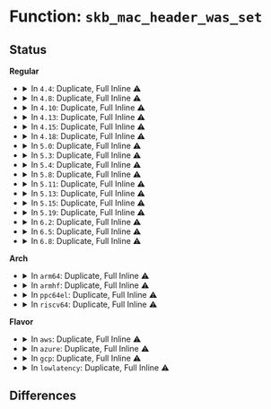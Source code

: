 # Function: <code>skb_mac_header_was_set</code>

## Status
<b>Regular</b>
<ul>
<li>
<details>
<summary>In <code>4.4</code>: Duplicate, Full Inline ⚠️</summary>

**Collision:** Static Duplication

**Inline:** Full

**Transformation:** False

**Instances:**

```
In net/core/skbuff.c (0)
Location: include/linux/skbuff.h:2034
Inline: True
```
```
In net/core/net-traces.c (0)
Location: include/linux/skbuff.h:2034
Inline: True
```
```
In net/ipv4/route.c (0)
Location: include/linux/skbuff.h:2034
Inline: True
```
</details>
</li>
<li>
<details>
<summary>In <code>4.8</code>: Duplicate, Full Inline ⚠️</summary>

**Collision:** Static Duplication

**Inline:** Full

**Transformation:** False

**Instances:**

```
In net/core/skbuff.c (0)
Location: include/linux/skbuff.h:2164
Inline: True
```
```
In net/core/net-traces.c (ffffffff817a89d9)
Location: include/linux/skbuff.h:2164
Inline: True
Inline callers:
  - net/core/net-traces.c:perf_trace_net_dev_rx_verbose_template
  - net/core/net-traces.c:trace_event_raw_event_net_dev_rx_verbose_template
```
```
In net/ipv4/route.c (0)
Location: include/linux/skbuff.h:2164
Inline: True
```
</details>
</li>
<li>
<details>
<summary>In <code>4.10</code>: Duplicate, Full Inline ⚠️</summary>

**Collision:** Static Duplication

**Inline:** Full

**Transformation:** False

**Instances:**

```
In net/core/skbuff.c (0)
Location: include/linux/skbuff.h:2181
Inline: True
```
```
In net/core/net-traces.c (ffffffff817d7517)
Location: include/linux/skbuff.h:2181
Inline: True
Inline callers:
  - net/core/net-traces.c:perf_trace_net_dev_rx_verbose_template
  - net/core/net-traces.c:trace_event_raw_event_net_dev_rx_verbose_template
```
```
In net/ipv4/route.c (0)
Location: include/linux/skbuff.h:2181
Inline: True
```
```
In net/ipv6/reassembly.c (0)
Location: include/linux/skbuff.h:2181
Inline: True
```
```
In net/ipv6/seg6_iptunnel.c (0)
Location: include/linux/skbuff.h:2181
Inline: True
```
</details>
</li>
<li>
<details>
<summary>In <code>4.13</code>: Duplicate, Full Inline ⚠️</summary>

**Collision:** Static Duplication

**Inline:** Full

**Transformation:** False

**Instances:**

```
In net/socket.c (0)
Location: include/linux/skbuff.h:2230
Inline: True
```
```
In net/core/skbuff.c (0)
Location: include/linux/skbuff.h:2230
Inline: True
```
```
In net/core/net-traces.c (ffffffff817f6b76)
Location: include/linux/skbuff.h:2230
Inline: True
Inline callers:
  - net/core/net-traces.c:perf_trace_net_dev_rx_verbose_template
  - net/core/net-traces.c:trace_event_raw_event_net_dev_rx_verbose_template
```
```
In net/ipv4/route.c (0)
Location: include/linux/skbuff.h:2230
Inline: True
```
```
In net/ipv4/xfrm4_input.c (0)
Location: include/linux/skbuff.h:2230
Inline: True
```
```
In net/ipv6/reassembly.c (0)
Location: include/linux/skbuff.h:2230
Inline: True
```
```
In net/ipv6/xfrm6_input.c (0)
Location: include/linux/skbuff.h:2230
Inline: True
```
```
In net/ipv6/seg6_iptunnel.c (0)
Location: include/linux/skbuff.h:2230
Inline: True
```
</details>
</li>
<li>
<details>
<summary>In <code>4.15</code>: Duplicate, Full Inline ⚠️</summary>

**Collision:** Static Duplication

**Inline:** Full

**Transformation:** False

**Instances:**

```
In net/socket.c (0)
Location: include/linux/skbuff.h:2317
Inline: True
```
```
In net/core/skbuff.c (0)
Location: include/linux/skbuff.h:2317
Inline: True
```
```
In net/core/net-traces.c (ffffffff81873159)
Location: include/linux/skbuff.h:2317
Inline: True
Inline callers:
  - net/core/net-traces.c:perf_trace_net_dev_rx_verbose_template
  - net/core/net-traces.c:trace_event_raw_event_net_dev_rx_verbose_template
```
```
In net/ipv4/route.c (0)
Location: include/linux/skbuff.h:2317
Inline: True
```
```
In net/ipv4/xfrm4_input.c (0)
Location: include/linux/skbuff.h:2317
Inline: True
```
```
In net/ipv6/reassembly.c (0)
Location: include/linux/skbuff.h:2317
Inline: True
```
```
In net/ipv6/xfrm6_input.c (0)
Location: include/linux/skbuff.h:2317
Inline: True
```
```
In net/ipv6/seg6_iptunnel.c (0)
Location: include/linux/skbuff.h:2317
Inline: True
```
</details>
</li>
<li>
<details>
<summary>In <code>4.18</code>: Duplicate, Full Inline ⚠️</summary>

**Collision:** Static Duplication

**Inline:** Full

**Transformation:** False

**Instances:**

```
In net/socket.c (0)
Location: include/linux/skbuff.h:2328
Inline: True
```
```
In net/core/skbuff.c (0)
Location: include/linux/skbuff.h:2328
Inline: True
```
```
In net/core/net-traces.c (ffffffff818c48df)
Location: include/linux/skbuff.h:2328
Inline: True
Inline callers:
  - net/core/net-traces.c:perf_trace_net_dev_rx_verbose_template
  - net/core/net-traces.c:trace_event_raw_event_net_dev_rx_verbose_template
```
```
In net/ipv4/route.c (0)
Location: include/linux/skbuff.h:2328
Inline: True
```
```
In net/ipv4/xfrm4_input.c (0)
Location: include/linux/skbuff.h:2328
Inline: True
```
```
In net/ipv6/reassembly.c (0)
Location: include/linux/skbuff.h:2328
Inline: True
```
```
In net/ipv6/xfrm6_input.c (0)
Location: include/linux/skbuff.h:2328
Inline: True
```
```
In net/ipv6/seg6_iptunnel.c (0)
Location: include/linux/skbuff.h:2328
Inline: True
```
</details>
</li>
<li>
<details>
<summary>In <code>5.0</code>: Duplicate, Full Inline ⚠️</summary>

**Collision:** Static Duplication

**Inline:** Full

**Transformation:** False

**Instances:**

```
In net/socket.c (0)
Location: include/linux/skbuff.h:2406
Inline: True
```
```
In net/core/skbuff.c (0)
Location: include/linux/skbuff.h:2406
Inline: True
```
```
In net/core/net-traces.c (ffffffff818ed95f)
Location: include/linux/skbuff.h:2406
Inline: True
Inline callers:
  - net/core/net-traces.c:perf_trace_net_dev_rx_verbose_template
  - net/core/net-traces.c:trace_event_raw_event_net_dev_rx_verbose_template
```
```
In net/ipv4/route.c (0)
Location: include/linux/skbuff.h:2406
Inline: True
```
```
In net/ipv4/xfrm4_input.c (0)
Location: include/linux/skbuff.h:2406
Inline: True
```
```
In net/ipv6/reassembly.c (0)
Location: include/linux/skbuff.h:2406
Inline: True
```
```
In net/ipv6/xfrm6_input.c (0)
Location: include/linux/skbuff.h:2406
Inline: True
```
```
In net/ipv6/seg6_iptunnel.c (0)
Location: include/linux/skbuff.h:2406
Inline: True
```
</details>
</li>
<li>
<details>
<summary>In <code>5.3</code>: Duplicate, Full Inline ⚠️</summary>

**Collision:** Static Duplication

**Inline:** Full

**Transformation:** False

**Instances:**

```
In net/socket.c (0)
Location: include/linux/skbuff.h:2494
Inline: True
```
```
In net/core/skbuff.c (0)
Location: include/linux/skbuff.h:2494
Inline: True
```
```
In net/core/net-traces.c (ffffffff8193e2a5)
Location: include/linux/skbuff.h:2494
Inline: True
Inline callers:
  - net/core/net-traces.c:perf_trace_net_dev_rx_verbose_template
  - net/core/net-traces.c:trace_event_raw_event_net_dev_rx_verbose_template
```
```
In net/ipv4/route.c (0)
Location: include/linux/skbuff.h:2494
Inline: True
```
```
In net/ipv4/xfrm4_input.c (0)
Location: include/linux/skbuff.h:2494
Inline: True
```
```
In net/xfrm/xfrm_input.c (0)
Location: include/linux/skbuff.h:2494
Inline: True
```
```
In net/ipv6/reassembly.c (0)
Location: include/linux/skbuff.h:2494
Inline: True
```
```
In net/ipv6/xfrm6_input.c (0)
Location: include/linux/skbuff.h:2494
Inline: True
```
```
In net/ipv6/seg6_iptunnel.c (0)
Location: include/linux/skbuff.h:2494
Inline: True
```
</details>
</li>
<li>
<details>
<summary>In <code>5.4</code>: Duplicate, Full Inline ⚠️</summary>

**Collision:** Static Duplication

**Inline:** Full

**Transformation:** False

**Instances:**

```
In net/socket.c (0)
Location: include/linux/skbuff.h:2508
Inline: True
```
```
In net/core/skbuff.c (0)
Location: include/linux/skbuff.h:2508
Inline: True
```
```
In net/core/net-traces.c (ffffffff81971135)
Location: include/linux/skbuff.h:2508
Inline: True
Inline callers:
  - net/core/net-traces.c:perf_trace_net_dev_rx_verbose_template
  - net/core/net-traces.c:trace_event_raw_event_net_dev_rx_verbose_template
```
```
In net/core/drop_monitor.c (0)
Location: include/linux/skbuff.h:2508
Inline: True
```
```
In net/ipv4/route.c (0)
Location: include/linux/skbuff.h:2508
Inline: True
```
```
In net/ipv4/xfrm4_input.c (0)
Location: include/linux/skbuff.h:2508
Inline: True
```
```
In net/xfrm/xfrm_input.c (0)
Location: include/linux/skbuff.h:2508
Inline: True
```
```
In net/ipv6/reassembly.c (0)
Location: include/linux/skbuff.h:2508
Inline: True
```
```
In net/ipv6/xfrm6_input.c (0)
Location: include/linux/skbuff.h:2508
Inline: True
```
```
In net/ipv6/seg6_iptunnel.c (0)
Location: include/linux/skbuff.h:2508
Inline: True
```
</details>
</li>
<li>
<details>
<summary>In <code>5.8</code>: Duplicate, Full Inline ⚠️</summary>

**Collision:** Static Duplication

**Inline:** Full

**Transformation:** False

**Instances:**

```
In net/socket.c (ffffffff819df33f)
Location: include/linux/skbuff.h:2531
Inline: True
Inline callers:
  - net/socket.c:__sock_recv_timestamp
```
```
In net/core/skbuff.c (ffffffff819e99b3)
Location: include/linux/skbuff.h:2531
Inline: True
Inline callers:
  - net/core/skbuff.c:skb_headers_offset_update
  - net/core/skbuff.c:skb_dump
```
```
In net/core/filter.c (ffffffff81a282ca)
Location: include/linux/skbuff.h:2531
Inline: True
Inline callers:
  - net/core/filter.c:sk_reuseport_load_bytes_relative
  - net/core/filter.c:bpf_skb_load_bytes_relative
```
```
In net/core/net-traces.c (ffffffff81a4553d)
Location: include/linux/skbuff.h:2531
Inline: True
Inline callers:
  - net/core/net-traces.c:perf_trace_net_dev_rx_verbose_template
  - net/core/net-traces.c:trace_event_raw_event_net_dev_rx_verbose_template
```
```
In net/core/drop_monitor.c (ffffffff81a4990d)
Location: include/linux/skbuff.h:2531
Inline: True
Inline callers:
  - net/core/drop_monitor.c:net_dm_hw_packet_probe
  - net/core/drop_monitor.c:net_dm_packet_trace_kfree_skb_hit
```
```
In net/ipv4/route.c (ffffffff81a97149)
Location: include/linux/skbuff.h:2531
Inline: True
Inline callers:
  - net/ipv4/route.c:ip_handle_martian_source
```
```
In net/ipv4/xfrm4_input.c (ffffffff81b0c7c7)
Location: include/linux/skbuff.h:2531
Inline: True
Inline callers:
  - net/ipv4/xfrm4_input.c:xfrm4_transport_finish
```
```
In net/xfrm/xfrm_input.c (ffffffff81b1d6b9)
Location: include/linux/skbuff.h:2531
Inline: True
Inline callers:
  - net/xfrm/xfrm_input.c:xfrm6_remove_beet_encap
  - net/xfrm/xfrm_input.c:xfrm6_remove_tunnel_encap
  - net/xfrm/xfrm_input.c:xfrm4_remove_tunnel_encap
  - net/xfrm/xfrm_input.c:xfrm4_remove_beet_encap
```
```
In net/ipv6/reassembly.c (ffffffff81b659cf)
Location: include/linux/skbuff.h:2531
Inline: True
Inline callers:
  - net/ipv6/reassembly.c:ip6_frag_reasm
```
```
In net/ipv6/exthdrs.c (ffffffff81b6cd85)
Location: include/linux/skbuff.h:2531
Inline: True
Inline callers:
  - net/ipv6/exthdrs.c:ipv6_rpl_srh_rcv
```
```
In net/ipv6/xfrm6_input.c (ffffffff81b78b69)
Location: include/linux/skbuff.h:2531
Inline: True
Inline callers:
  - net/ipv6/xfrm6_input.c:xfrm6_transport_finish
```
```
In net/ipv6/seg6_iptunnel.c (ffffffff81b7e863)
Location: include/linux/skbuff.h:2531
Inline: True
Inline callers:
  - net/ipv6/seg6_iptunnel.c:seg6_do_srh
  - net/ipv6/seg6_iptunnel.c:seg6_do_srh
  - net/ipv6/seg6_iptunnel.c:seg6_do_srh_inline
  - net/ipv6/seg6_iptunnel.c:seg6_do_srh_encap
```
</details>
</li>
<li>
<details>
<summary>In <code>5.11</code>: Duplicate, Full Inline ⚠️</summary>

**Collision:** Static Duplication

**Inline:** Full

**Transformation:** False

**Instances:**

```
In net/socket.c (ffffffff819decdf)
Location: include/linux/skbuff.h:2552
Inline: True
Inline callers:
  - net/socket.c:__sock_recv_timestamp
```
```
In net/core/skbuff.c (ffffffff819e9753)
Location: include/linux/skbuff.h:2552
Inline: True
Inline callers:
  - net/core/skbuff.c:skb_headers_offset_update
  - net/core/skbuff.c:skb_dump
```
```
In net/core/filter.c (ffffffff81a28ada)
Location: include/linux/skbuff.h:2552
Inline: True
Inline callers:
  - net/core/filter.c:sk_reuseport_load_bytes_relative
  - net/core/filter.c:bpf_skb_load_bytes_relative
```
```
In net/core/net-traces.c (ffffffff81a49811)
Location: include/linux/skbuff.h:2552
Inline: True
Inline callers:
  - net/core/net-traces.c:perf_trace_net_dev_rx_verbose_template
  - net/core/net-traces.c:trace_event_raw_event_net_dev_rx_verbose_template
```
```
In net/core/drop_monitor.c (ffffffff81a4f0e9)
Location: include/linux/skbuff.h:2552
Inline: True
Inline callers:
  - net/core/drop_monitor.c:net_dm_hw_trap_packet_probe
  - net/core/drop_monitor.c:net_dm_packet_trace_kfree_skb_hit
```
```
In net/ipv4/route.c (ffffffff81c32421)
Location: include/linux/skbuff.h:2552
Inline: True
Inline callers:
  - net/ipv4/route.c:ip_handle_martian_source
```
```
In net/ipv4/xfrm4_input.c (ffffffff81b1aaf3)
Location: include/linux/skbuff.h:2552
Inline: True
Inline callers:
  - net/ipv4/xfrm4_input.c:xfrm4_transport_finish
```
```
In net/xfrm/xfrm_input.c (ffffffff81b2bedb)
Location: include/linux/skbuff.h:2552
Inline: True
Inline callers:
  - net/xfrm/xfrm_input.c:xfrm6_remove_beet_encap
  - net/xfrm/xfrm_input.c:xfrm6_remove_tunnel_encap
  - net/xfrm/xfrm_input.c:xfrm4_remove_tunnel_encap
  - net/xfrm/xfrm_input.c:xfrm4_remove_beet_encap
```
```
In net/ipv6/reassembly.c (ffffffff81b7412f)
Location: include/linux/skbuff.h:2552
Inline: True
Inline callers:
  - net/ipv6/reassembly.c:ip6_frag_reasm
```
```
In net/ipv6/exthdrs.c (ffffffff81b7b811)
Location: include/linux/skbuff.h:2552
Inline: True
Inline callers:
  - net/ipv6/exthdrs.c:ipv6_rpl_srh_rcv
```
```
In net/ipv6/xfrm6_input.c (ffffffff81b87ae5)
Location: include/linux/skbuff.h:2552
Inline: True
Inline callers:
  - net/ipv6/xfrm6_input.c:xfrm6_transport_finish
```
```
In net/ipv6/seg6_iptunnel.c (ffffffff81b8d873)
Location: include/linux/skbuff.h:2552
Inline: True
Inline callers:
  - net/ipv6/seg6_iptunnel.c:seg6_do_srh
  - net/ipv6/seg6_iptunnel.c:seg6_do_srh
  - net/ipv6/seg6_iptunnel.c:seg6_do_srh_inline
  - net/ipv6/seg6_iptunnel.c:seg6_do_srh_encap
```
</details>
</li>
<li>
<details>
<summary>In <code>5.13</code>: Duplicate, Full Inline ⚠️</summary>

**Collision:** Static Duplication

**Inline:** Full

**Transformation:** False

**Instances:**

```
In net/socket.c (ffffffff819c4c9f)
Location: include/linux/skbuff.h:2568
Inline: True
Inline callers:
  - net/socket.c:__sock_recv_timestamp
```
```
In net/core/skbuff.c (ffffffff819cf873)
Location: include/linux/skbuff.h:2568
Inline: True
Inline callers:
  - net/core/skbuff.c:skb_headers_offset_update
  - net/core/skbuff.c:skb_dump
```
```
In net/core/filter.c (ffffffff81a0fee0)
Location: include/linux/skbuff.h:2568
Inline: True
Inline callers:
  - net/core/filter.c:sk_reuseport_load_bytes_relative
  - net/core/filter.c:bpf_skb_load_bytes_relative
```
```
In net/core/net-traces.c (ffffffff81a2e761)
Location: include/linux/skbuff.h:2568
Inline: True
Inline callers:
  - net/core/net-traces.c:perf_trace_net_dev_rx_verbose_template
  - net/core/net-traces.c:trace_event_raw_event_net_dev_rx_verbose_template
```
```
In net/core/drop_monitor.c (ffffffff81a3407d)
Location: include/linux/skbuff.h:2568
Inline: True
Inline callers:
  - net/core/drop_monitor.c:net_dm_hw_trap_packet_probe
  - net/core/drop_monitor.c:net_dm_packet_trace_kfree_skb_hit
```
```
In net/ipv4/route.c (ffffffff81c2470a)
Location: include/linux/skbuff.h:2568
Inline: True
Inline callers:
  - net/ipv4/route.c:ip_handle_martian_source
```
```
In net/ipv4/xfrm4_input.c (ffffffff81b087a3)
Location: include/linux/skbuff.h:2568
Inline: True
Inline callers:
  - net/ipv4/xfrm4_input.c:xfrm4_transport_finish
```
```
In net/xfrm/xfrm_input.c (ffffffff81b19b49)
Location: include/linux/skbuff.h:2568
Inline: True
Inline callers:
  - net/xfrm/xfrm_input.c:xfrm6_remove_beet_encap
  - net/xfrm/xfrm_input.c:xfrm6_remove_tunnel_encap
  - net/xfrm/xfrm_input.c:xfrm4_remove_tunnel_encap
  - net/xfrm/xfrm_input.c:xfrm4_remove_beet_encap
```
```
In net/ipv6/reassembly.c (ffffffff81b62b8f)
Location: include/linux/skbuff.h:2568
Inline: True
```
```
In net/ipv6/exthdrs.c (ffffffff81b6a2d8)
Location: include/linux/skbuff.h:2568
Inline: True
Inline callers:
  - net/ipv6/exthdrs.c:ipv6_rpl_srh_rcv
```
```
In net/ipv6/xfrm6_input.c (ffffffff81b76795)
Location: include/linux/skbuff.h:2568
Inline: True
Inline callers:
  - net/ipv6/xfrm6_input.c:xfrm6_transport_finish
```
```
In net/ipv6/seg6_iptunnel.c (ffffffff81b7c723)
Location: include/linux/skbuff.h:2568
Inline: True
Inline callers:
  - net/ipv6/seg6_iptunnel.c:seg6_do_srh
  - net/ipv6/seg6_iptunnel.c:seg6_do_srh
  - net/ipv6/seg6_iptunnel.c:seg6_do_srh_inline
  - net/ipv6/seg6_iptunnel.c:seg6_do_srh_encap
```
</details>
</li>
<li>
<details>
<summary>In <code>5.15</code>: Duplicate, Full Inline ⚠️</summary>

**Collision:** Static Duplication

**Inline:** Full

**Transformation:** False

**Instances:**

```
In net/socket.c (ffffffff81a7412b)
Location: include/linux/skbuff.h:2597
Inline: True
Inline callers:
  - net/socket.c:__sock_recv_timestamp
```
```
In net/core/skbuff.c (ffffffff81a7f3c3)
Location: include/linux/skbuff.h:2597
Inline: True
Inline callers:
  - net/core/skbuff.c:skb_headers_offset_update
  - net/core/skbuff.c:skb_dump
```
```
In net/core/filter.c (ffffffff81ac21b0)
Location: include/linux/skbuff.h:2597
Inline: True
Inline callers:
  - net/core/filter.c:sk_reuseport_load_bytes_relative
  - net/core/filter.c:bpf_skb_load_bytes_relative
```
```
In net/core/net-traces.c (ffffffff81ae3d41)
Location: include/linux/skbuff.h:2597
Inline: True
Inline callers:
  - net/core/net-traces.c:perf_trace_net_dev_rx_verbose_template
  - net/core/net-traces.c:trace_event_raw_event_net_dev_rx_verbose_template
```
```
In net/core/drop_monitor.c (ffffffff81ae9b7d)
Location: include/linux/skbuff.h:2597
Inline: True
Inline callers:
  - net/core/drop_monitor.c:net_dm_hw_trap_packet_probe
  - net/core/drop_monitor.c:net_dm_packet_trace_kfree_skb_hit
```
```
In net/ipv4/route.c (ffffffff81d39c5b)
Location: include/linux/skbuff.h:2597
Inline: True
Inline callers:
  - net/ipv4/route.c:ip_handle_martian_source
```
```
In net/ipv4/xfrm4_input.c (ffffffff81bcb6ae)
Location: include/linux/skbuff.h:2597
Inline: True
Inline callers:
  - net/ipv4/xfrm4_input.c:xfrm4_transport_finish
```
```
In net/xfrm/xfrm_input.c (ffffffff81bdde19)
Location: include/linux/skbuff.h:2597
Inline: True
Inline callers:
  - net/xfrm/xfrm_input.c:xfrm6_remove_beet_encap
  - net/xfrm/xfrm_input.c:xfrm6_remove_tunnel_encap
  - net/xfrm/xfrm_input.c:xfrm4_remove_tunnel_encap
  - net/xfrm/xfrm_input.c:xfrm4_remove_beet_encap
```
```
In net/ipv6/reassembly.c (ffffffff81c2a62a)
Location: include/linux/skbuff.h:2597
Inline: True
```
```
In net/ipv6/exthdrs.c (ffffffff81c32138)
Location: include/linux/skbuff.h:2597
Inline: True
Inline callers:
  - net/ipv6/exthdrs.c:ipv6_rpl_srh_rcv
```
```
In net/ipv6/xfrm6_input.c (ffffffff81c41220)
Location: include/linux/skbuff.h:2597
Inline: True
Inline callers:
  - net/ipv6/xfrm6_input.c:xfrm6_transport_finish
```
```
In net/ipv6/seg6_iptunnel.c (ffffffff81c475b9)
Location: include/linux/skbuff.h:2597
Inline: True
Inline callers:
  - net/ipv6/seg6_iptunnel.c:seg6_do_srh
  - net/ipv6/seg6_iptunnel.c:seg6_do_srh
  - net/ipv6/seg6_iptunnel.c:seg6_do_srh_inline
  - net/ipv6/seg6_iptunnel.c:seg6_do_srh_encap
```
```
In net/ipv6/ioam6_iptunnel.c (ffffffff81c4be9b)
Location: include/linux/skbuff.h:2597
Inline: True
Inline callers:
  - net/ipv6/ioam6_iptunnel.c:ioam6_do_inline
```
</details>
</li>
<li>
<details>
<summary>In <code>5.19</code>: Duplicate, Full Inline ⚠️</summary>

**Collision:** Static Duplication

**Inline:** Full

**Transformation:** False

**Instances:**

```
In kernel/bpf/core.c (ffffffff8126c418)
Location: include/linux/skbuff.h:2966
Inline: True
Inline callers:
  - kernel/bpf/core.c:bpf_internal_load_pointer_neg_helper
```
```
In net/socket.c (ffffffff81be6d28)
Location: include/linux/skbuff.h:2966
Inline: True
Inline callers:
  - net/socket.c:__sock_recv_timestamp
```
```
In net/core/skbuff.c (ffffffff81bf36c3)
Location: include/linux/skbuff.h:2966
Inline: True
Inline callers:
  - net/core/skbuff.c:skb_headers_offset_update
  - net/core/skbuff.c:skb_dump
```
```
In net/core/filter.c (ffffffff81c3c654)
Location: include/linux/skbuff.h:2966
Inline: True
Inline callers:
  - net/core/filter.c:sk_reuseport_load_bytes_relative
  - net/core/filter.c:bpf_skb_load_bytes_relative
```
```
In net/core/net-traces.c (ffffffff81c68a47)
Location: include/linux/skbuff.h:2966
Inline: True
Inline callers:
  - net/core/net-traces.c:perf_trace_net_dev_rx_verbose_template
  - net/core/net-traces.c:trace_event_raw_event_net_dev_rx_verbose_template
```
```
In net/core/drop_monitor.c (ffffffff81c6c3dd)
Location: include/linux/skbuff.h:2966
Inline: True
Inline callers:
  - net/core/drop_monitor.c:net_dm_hw_trap_packet_probe
  - net/core/drop_monitor.c:net_dm_packet_trace_kfree_skb_hit
```
```
In net/ipv4/route.c (ffffffff81f0639e)
Location: include/linux/skbuff.h:2966
Inline: True
Inline callers:
  - net/ipv4/route.c:ip_handle_martian_source
```
```
In net/ipv4/xfrm4_input.c (ffffffff81d6116f)
Location: include/linux/skbuff.h:2966
Inline: True
Inline callers:
  - net/ipv4/xfrm4_input.c:xfrm4_transport_finish
```
```
In net/xfrm/xfrm_input.c (ffffffff81d74f7c)
Location: include/linux/skbuff.h:2966
Inline: True
Inline callers:
  - net/xfrm/xfrm_input.c:xfrm6_remove_beet_encap
  - net/xfrm/xfrm_input.c:xfrm6_remove_tunnel_encap
  - net/xfrm/xfrm_input.c:xfrm4_remove_tunnel_encap
  - net/xfrm/xfrm_input.c:xfrm4_remove_beet_encap
```
```
In net/ipv6/reassembly.c (ffffffff81dc7ad7)
Location: include/linux/skbuff.h:2966
Inline: True
```
```
In net/ipv6/exthdrs.c (ffffffff81dcf936)
Location: include/linux/skbuff.h:2966
Inline: True
Inline callers:
  - net/ipv6/exthdrs.c:ipv6_rpl_srh_rcv
```
```
In net/ipv6/xfrm6_input.c (ffffffff81ddf9b8)
Location: include/linux/skbuff.h:2966
Inline: True
Inline callers:
  - net/ipv6/xfrm6_input.c:xfrm6_transport_finish
```
```
In net/ipv6/seg6_iptunnel.c (ffffffff81de698c)
Location: include/linux/skbuff.h:2966
Inline: True
Inline callers:
  - net/ipv6/seg6_iptunnel.c:seg6_do_srh
  - net/ipv6/seg6_iptunnel.c:seg6_do_srh
  - net/ipv6/seg6_iptunnel.c:seg6_do_srh_inline
  - net/ipv6/seg6_iptunnel.c:seg6_do_srh_encap
```
```
In net/ipv6/ioam6_iptunnel.c (ffffffff81debe73)
Location: include/linux/skbuff.h:2966
Inline: True
Inline callers:
  - net/ipv6/ioam6_iptunnel.c:ioam6_do_encap
  - net/ipv6/ioam6_iptunnel.c:ioam6_do_inline
```
</details>
</li>
<li>
<details>
<summary>In <code>6.2</code>: Duplicate, Full Inline ⚠️</summary>

**Collision:** Static Duplication

**Inline:** Full

**Transformation:** False

**Instances:**

```
In kernel/bpf/core.c (ffffffff812c1438)
Location: include/linux/skbuff.h:2843
Inline: True
Inline callers:
  - kernel/bpf/core.c:bpf_internal_load_pointer_neg_helper
```
```
In net/socket.c (ffffffff81d93c93)
Location: include/linux/skbuff.h:2843
Inline: True
Inline callers:
  - net/socket.c:__sock_recv_timestamp
```
```
In net/core/skbuff.c (ffffffff81da1423)
Location: include/linux/skbuff.h:2843
Inline: True
Inline callers:
  - net/core/skbuff.c:skb_headers_offset_update
  - net/core/skbuff.c:skb_dump
```
```
In net/core/filter.c (ffffffff81df41c4)
Location: include/linux/skbuff.h:2843
Inline: True
Inline callers:
  - net/core/filter.c:sk_reuseport_load_bytes_relative
  - net/core/filter.c:bpf_skb_load_bytes_relative
```
```
In net/core/net-traces.c (ffffffff81e200f3)
Location: include/linux/skbuff.h:2843
Inline: True
Inline callers:
  - net/core/net-traces.c:perf_trace_net_dev_rx_verbose_template
  - net/core/net-traces.c:trace_event_raw_event_net_dev_rx_verbose_template
```
```
In net/core/drop_monitor.c (ffffffff81e23ddd)
Location: include/linux/skbuff.h:2843
Inline: True
Inline callers:
  - net/core/drop_monitor.c:net_dm_hw_trap_packet_probe
  - net/core/drop_monitor.c:net_dm_packet_trace_kfree_skb_hit
```
```
In net/ipv4/route.c (ffffffff81e8ce9f)
Location: include/linux/skbuff.h:2843
Inline: True
Inline callers:
  - net/ipv4/route.c:ip_handle_martian_source
```
```
In net/ipv4/xfrm4_input.c (ffffffff81f2ba61)
Location: include/linux/skbuff.h:2843
Inline: True
Inline callers:
  - net/ipv4/xfrm4_input.c:xfrm4_transport_finish
```
```
In net/xfrm/xfrm_input.c (ffffffff81f421b9)
Location: include/linux/skbuff.h:2843
Inline: True
Inline callers:
  - net/xfrm/xfrm_input.c:xfrm_prepare_input
  - net/xfrm/xfrm_input.c:xfrm6_remove_tunnel_encap
  - net/xfrm/xfrm_input.c:xfrm4_remove_tunnel_encap
  - net/xfrm/xfrm_input.c:xfrm4_remove_beet_encap
```
```
In net/ipv6/reassembly.c (ffffffff81f98847)
Location: include/linux/skbuff.h:2843
Inline: True
```
```
In net/ipv6/exthdrs.c (ffffffff81fa0cba)
Location: include/linux/skbuff.h:2843
Inline: True
Inline callers:
  - net/ipv6/exthdrs.c:ipv6_rpl_srh_rcv
```
```
In net/ipv6/xfrm6_input.c (ffffffff81fb1c82)
Location: include/linux/skbuff.h:2843
Inline: True
Inline callers:
  - net/ipv6/xfrm6_input.c:xfrm6_transport_finish
```
```
In net/ipv6/seg6_iptunnel.c (ffffffff81fb978d)
Location: include/linux/skbuff.h:2843
Inline: True
Inline callers:
  - net/ipv6/seg6_iptunnel.c:seg6_do_srh
  - net/ipv6/seg6_iptunnel.c:seg6_do_srh
  - net/ipv6/seg6_iptunnel.c:seg6_do_srh_inline
  - net/ipv6/seg6_iptunnel.c:seg6_do_srh_encap_red
  - net/ipv6/seg6_iptunnel.c:seg6_do_srh_encap
```
```
In net/ipv6/ioam6_iptunnel.c (ffffffff81fbfad3)
Location: include/linux/skbuff.h:2843
Inline: True
Inline callers:
  - net/ipv6/ioam6_iptunnel.c:ioam6_do_encap
  - net/ipv6/ioam6_iptunnel.c:ioam6_do_inline
```
</details>
</li>
<li>
<details>
<summary>In <code>6.5</code>: Duplicate, Full Inline ⚠️</summary>

**Collision:** Static Duplication

**Inline:** Full

**Transformation:** False

**Instances:**

```
In kernel/bpf/core.c (ffffffff812e8205)
Location: include/linux/skbuff.h:2897
Inline: True
Inline callers:
  - kernel/bpf/core.c:bpf_internal_load_pointer_neg_helper
```
```
In net/socket.c (ffffffff81e01833)
Location: include/linux/skbuff.h:2897
Inline: True
Inline callers:
  - net/socket.c:__sock_recv_timestamp
```
```
In net/core/skbuff.c (ffffffff81e0fd12)
Location: include/linux/skbuff.h:2897
Inline: True
Inline callers:
  - net/core/skbuff.c:skb_headers_offset_update
  - net/core/skbuff.c:skb_dump
```
```
In net/core/dev.c (ffffffff81e2eb30)
Location: include/linux/skbuff.h:2897
Inline: True
```
```
In net/core/filter.c (ffffffff81e65dd4)
Location: include/linux/skbuff.h:2897
Inline: True
Inline callers:
  - net/core/filter.c:sk_reuseport_load_bytes_relative
  - net/core/filter.c:bpf_skb_load_bytes_relative
```
```
In net/core/netpoll.c (ffffffff81e85960)
Location: include/linux/skbuff.h:2897
Inline: True
```
```
In net/core/net-traces.c (ffffffff81e948b3)
Location: include/linux/skbuff.h:2897
Inline: True
Inline callers:
  - net/core/net-traces.c:perf_trace_net_dev_rx_verbose_template
  - net/core/net-traces.c:trace_event_raw_event_net_dev_rx_verbose_template
```
```
In net/core/drop_monitor.c (ffffffff81e9931d)
Location: include/linux/skbuff.h:2897
Inline: True
Inline callers:
  - net/core/drop_monitor.c:net_dm_hw_trap_packet_probe
  - net/core/drop_monitor.c:net_dm_packet_trace_kfree_skb_hit
```
```
In net/ipv4/route.c (ffffffff81eeb5cf)
Location: include/linux/skbuff.h:2897
Inline: True
Inline callers:
  - net/ipv4/route.c:ip_handle_martian_source
```
```
In net/ipv4/xfrm4_input.c (ffffffff81f8b8b9)
Location: include/linux/skbuff.h:2897
Inline: True
Inline callers:
  - net/ipv4/xfrm4_input.c:xfrm4_transport_finish
```
```
In net/xfrm/xfrm_input.c (ffffffff81fa19a1)
Location: include/linux/skbuff.h:2897
Inline: True
Inline callers:
  - net/xfrm/xfrm_input.c:xfrm_prepare_input
  - net/xfrm/xfrm_input.c:xfrm6_remove_tunnel_encap
  - net/xfrm/xfrm_input.c:xfrm4_remove_tunnel_encap
  - net/xfrm/xfrm_input.c:xfrm4_remove_beet_encap
```
```
In net/ipv6/reassembly.c (ffffffff81ff9227)
Location: include/linux/skbuff.h:2897
Inline: True
```
```
In net/ipv6/exthdrs.c (ffffffff82001661)
Location: include/linux/skbuff.h:2897
Inline: True
Inline callers:
  - net/ipv6/exthdrs.c:ipv6_rpl_srh_rcv
```
```
In net/ipv6/xfrm6_input.c (ffffffff8201236a)
Location: include/linux/skbuff.h:2897
Inline: True
Inline callers:
  - net/ipv6/xfrm6_input.c:xfrm6_transport_finish
```
```
In net/ipv6/seg6_iptunnel.c (ffffffff82019f82)
Location: include/linux/skbuff.h:2897
Inline: True
Inline callers:
  - net/ipv6/seg6_iptunnel.c:seg6_do_srh
  - net/ipv6/seg6_iptunnel.c:seg6_do_srh
  - net/ipv6/seg6_iptunnel.c:seg6_do_srh_inline
  - net/ipv6/seg6_iptunnel.c:seg6_do_srh_encap_red
  - net/ipv6/seg6_iptunnel.c:seg6_do_srh_encap
```
```
In net/ipv6/seg6_local.c (ffffffff8201d175)
Location: include/linux/skbuff.h:2897
Inline: True
Inline callers:
  - net/ipv6/seg6_local.c:seg6_pop_srh
```
```
In net/ipv6/ioam6_iptunnel.c (ffffffff82020a63)
Location: include/linux/skbuff.h:2897
Inline: True
Inline callers:
  - net/ipv6/ioam6_iptunnel.c:ioam6_do_encap
  - net/ipv6/ioam6_iptunnel.c:ioam6_do_inline
```
```
In net/8021q/vlan_core.c (ffffffff8204a566)
Location: include/linux/skbuff.h:2897
Inline: True
Inline callers:
  - net/8021q/vlan_core.c:vlan_do_receive
```
</details>
</li>
<li>
<details>
<summary>In <code>6.8</code>: Duplicate, Full Inline ⚠️</summary>

**Collision:** Static Duplication

**Inline:** Full

**Transformation:** False

**Instances:**

```
In kernel/bpf/core.c (ffffffff81306555)
Location: include/linux/skbuff.h:2904
Inline: True
Inline callers:
  - kernel/bpf/core.c:bpf_internal_load_pointer_neg_helper
```
```
In net/socket.c (ffffffff81ebe1e5)
Location: include/linux/skbuff.h:2904
Inline: True
Inline callers:
  - net/socket.c:__sock_recv_timestamp
```
```
In net/core/skbuff.c (ffffffff81ecc7c2)
Location: include/linux/skbuff.h:2904
Inline: True
Inline callers:
  - net/core/skbuff.c:skb_headers_offset_update
  - net/core/skbuff.c:skb_dump
```
```
In net/core/dev.c (ffffffff81eed4b0)
Location: include/linux/skbuff.h:2904
Inline: True
```
```
In net/core/filter.c (ffffffff81f24f84)
Location: include/linux/skbuff.h:2904
Inline: True
Inline callers:
  - net/core/filter.c:sk_reuseport_load_bytes_relative
  - net/core/filter.c:bpf_skb_load_bytes_relative
```
```
In net/core/netpoll.c (ffffffff81f47890)
Location: include/linux/skbuff.h:2904
Inline: True
```
```
In net/core/net-traces.c (ffffffff81f56dcb)
Location: include/linux/skbuff.h:2904
Inline: True
Inline callers:
  - net/core/net-traces.c:perf_trace_net_dev_rx_verbose_template
  - net/core/net-traces.c:trace_event_raw_event_net_dev_rx_verbose_template
```
```
In net/core/drop_monitor.c (ffffffff81f5b9dd)
Location: include/linux/skbuff.h:2904
Inline: True
Inline callers:
  - net/core/drop_monitor.c:net_dm_hw_trap_packet_probe
  - net/core/drop_monitor.c:net_dm_packet_trace_kfree_skb_hit
```
```
In net/ipv4/route.c (ffffffff81faf5d3)
Location: include/linux/skbuff.h:2904
Inline: True
Inline callers:
  - net/ipv4/route.c:ip_handle_martian_source
```
```
In net/ipv4/xfrm4_input.c (ffffffff820531b9)
Location: include/linux/skbuff.h:2904
Inline: True
Inline callers:
  - net/ipv4/xfrm4_input.c:xfrm4_transport_finish
```
```
In net/xfrm/xfrm_input.c (ffffffff8206ecc1)
Location: include/linux/skbuff.h:2904
Inline: True
Inline callers:
  - net/xfrm/xfrm_input.c:xfrm_prepare_input
  - net/xfrm/xfrm_input.c:xfrm6_remove_tunnel_encap
  - net/xfrm/xfrm_input.c:xfrm4_remove_tunnel_encap
  - net/xfrm/xfrm_input.c:xfrm4_remove_beet_encap
```
```
In net/ipv6/reassembly.c (ffffffff820c6ea7)
Location: include/linux/skbuff.h:2904
Inline: True
```
```
In net/ipv6/exthdrs.c (ffffffff820d04a1)
Location: include/linux/skbuff.h:2904
Inline: True
Inline callers:
  - net/ipv6/exthdrs.c:ipv6_rpl_srh_rcv
```
```
In net/ipv6/xfrm6_input.c (ffffffff820e14da)
Location: include/linux/skbuff.h:2904
Inline: True
Inline callers:
  - net/ipv6/xfrm6_input.c:xfrm6_transport_finish
```
```
In net/ipv6/seg6_iptunnel.c (ffffffff820e8f52)
Location: include/linux/skbuff.h:2904
Inline: True
Inline callers:
  - net/ipv6/seg6_iptunnel.c:seg6_do_srh
  - net/ipv6/seg6_iptunnel.c:seg6_do_srh
  - net/ipv6/seg6_iptunnel.c:seg6_do_srh_inline
  - net/ipv6/seg6_iptunnel.c:seg6_do_srh_encap_red
  - net/ipv6/seg6_iptunnel.c:seg6_do_srh_encap
```
```
In net/ipv6/seg6_local.c (ffffffff820ec155)
Location: include/linux/skbuff.h:2904
Inline: True
Inline callers:
  - net/ipv6/seg6_local.c:seg6_pop_srh
```
```
In net/ipv6/ioam6_iptunnel.c (ffffffff820efb93)
Location: include/linux/skbuff.h:2904
Inline: True
Inline callers:
  - net/ipv6/ioam6_iptunnel.c:ioam6_do_encap
  - net/ipv6/ioam6_iptunnel.c:ioam6_do_inline
```
```
In net/8021q/vlan_core.c (ffffffff8211c9d2)
Location: include/linux/skbuff.h:2904
Inline: True
Inline callers:
  - net/8021q/vlan_core.c:vlan_do_receive
```
</details>
</li>
</ul>
<b>Arch</b>
<ul>
<li>
<details>
<summary>In <code>arm64</code>: Duplicate, Full Inline ⚠️</summary>

**Collision:** Static Duplication

**Inline:** Full

**Transformation:** False

**Instances:**

```
In net/socket.c (0)
Location: include/linux/skbuff.h:2508
Inline: True
```
```
In net/core/skbuff.c (0)
Location: include/linux/skbuff.h:2508
Inline: True
```
```
In net/core/net-traces.c (ffff800010c19ba4)
Location: include/linux/skbuff.h:2508
Inline: True
Inline callers:
  - net/core/net-traces.c:perf_trace_net_dev_rx_verbose_template
  - net/core/net-traces.c:trace_event_raw_event_net_dev_rx_verbose_template
```
```
In net/core/drop_monitor.c (0)
Location: include/linux/skbuff.h:2508
Inline: True
```
```
In net/ipv4/route.c (0)
Location: include/linux/skbuff.h:2508
Inline: True
```
```
In net/ipv4/xfrm4_input.c (0)
Location: include/linux/skbuff.h:2508
Inline: True
```
```
In net/xfrm/xfrm_input.c (0)
Location: include/linux/skbuff.h:2508
Inline: True
```
```
In net/ipv6/reassembly.c (0)
Location: include/linux/skbuff.h:2508
Inline: True
```
```
In net/ipv6/xfrm6_input.c (0)
Location: include/linux/skbuff.h:2508
Inline: True
```
```
In net/ipv6/seg6_iptunnel.c (0)
Location: include/linux/skbuff.h:2508
Inline: True
```
</details>
</li>
<li>
<details>
<summary>In <code>armhf</code>: Duplicate, Full Inline ⚠️</summary>

**Collision:** Static Duplication

**Inline:** Full

**Transformation:** False

**Instances:**

```
In net/socket.c (c0cc4780)
Location: include/linux/skbuff.h:2508
Inline: True
Inline callers:
  - net/socket.c:__sock_recv_timestamp
```
```
In net/core/skbuff.c (c0ccd9a8)
Location: include/linux/skbuff.h:2508
Inline: True
Inline callers:
  - net/core/skbuff.c:skb_headers_offset_update
  - net/core/skbuff.c:skb_dump
```
```
In net/core/net-traces.c (c0d2f7fc)
Location: include/linux/skbuff.h:2508
Inline: True
Inline callers:
  - net/core/net-traces.c:perf_trace_net_dev_rx_verbose_template
  - net/core/net-traces.c:trace_event_raw_event_net_dev_rx_verbose_template
```
```
In net/core/drop_monitor.c (c0d326d4)
Location: include/linux/skbuff.h:2508
Inline: True
Inline callers:
  - net/core/drop_monitor.c:net_dm_hw_packet_probe
  - net/core/drop_monitor.c:net_dm_packet_trace_kfree_skb_hit
```
```
In net/ipv4/route.c (c0d66e88)
Location: include/linux/skbuff.h:2508
Inline: True
Inline callers:
  - net/ipv4/route.c:ip_handle_martian_source
```
```
In net/ipv4/xfrm4_input.c (c0de14ac)
Location: include/linux/skbuff.h:2508
Inline: True
Inline callers:
  - net/ipv4/xfrm4_input.c:xfrm4_transport_finish
```
```
In net/xfrm/xfrm_input.c (c0df2498)
Location: include/linux/skbuff.h:2508
Inline: True
Inline callers:
  - net/xfrm/xfrm_input.c:xfrm_inner_mode_input
  - net/xfrm/xfrm_input.c:xfrm_inner_mode_input
  - net/xfrm/xfrm_input.c:xfrm_inner_mode_input
```
```
In net/ipv6/reassembly.c (c0e37170)
Location: include/linux/skbuff.h:2508
Inline: True
Inline callers:
  - net/ipv6/reassembly.c:ip6_frag_reasm
```
```
In net/ipv6/xfrm6_input.c (c0e4a794)
Location: include/linux/skbuff.h:2508
Inline: True
Inline callers:
  - net/ipv6/xfrm6_input.c:xfrm6_transport_finish
```
```
In net/ipv6/seg6_iptunnel.c (c0e50558)
Location: include/linux/skbuff.h:2508
Inline: True
Inline callers:
  - net/ipv6/seg6_iptunnel.c:seg6_do_srh
  - net/ipv6/seg6_iptunnel.c:seg6_do_srh
  - net/ipv6/seg6_iptunnel.c:seg6_do_srh_inline
  - net/ipv6/seg6_iptunnel.c:seg6_do_srh_encap
```
</details>
</li>
<li>
<details>
<summary>In <code>ppc64el</code>: Duplicate, Full Inline ⚠️</summary>

**Collision:** Static Duplication

**Inline:** Full

**Transformation:** False

**Instances:**

```
In net/socket.c (0)
Location: include/linux/skbuff.h:2508
Inline: True
```
```
In net/core/skbuff.c (0)
Location: include/linux/skbuff.h:2508
Inline: True
```
```
In net/core/net-traces.c (c000000000d065d0)
Location: include/linux/skbuff.h:2508
Inline: True
Inline callers:
  - net/core/net-traces.c:perf_trace_net_dev_rx_verbose_template
  - net/core/net-traces.c:trace_event_raw_event_net_dev_rx_verbose_template
```
```
In net/core/drop_monitor.c (0)
Location: include/linux/skbuff.h:2508
Inline: True
```
```
In net/ipv4/route.c (0)
Location: include/linux/skbuff.h:2508
Inline: True
```
```
In net/ipv4/xfrm4_input.c (0)
Location: include/linux/skbuff.h:2508
Inline: True
```
```
In net/xfrm/xfrm_input.c (0)
Location: include/linux/skbuff.h:2508
Inline: True
```
```
In net/ipv6/reassembly.c (0)
Location: include/linux/skbuff.h:2508
Inline: True
```
```
In net/ipv6/xfrm6_input.c (0)
Location: include/linux/skbuff.h:2508
Inline: True
```
```
In net/ipv6/seg6_iptunnel.c (0)
Location: include/linux/skbuff.h:2508
Inline: True
```
</details>
</li>
<li>
<details>
<summary>In <code>riscv64</code>: Duplicate, Full Inline ⚠️</summary>

**Collision:** Static Duplication

**Inline:** Full

**Transformation:** False

**Instances:**

```
In net/socket.c (0)
Location: include/linux/skbuff.h:2508
Inline: True
```
```
In net/core/skbuff.c (0)
Location: include/linux/skbuff.h:2508
Inline: True
```
```
In net/core/net-traces.c (ffffffe00079145c)
Location: include/linux/skbuff.h:2508
Inline: True
Inline callers:
  - net/core/net-traces.c:perf_trace_net_dev_rx_verbose_template
  - net/core/net-traces.c:trace_event_raw_event_net_dev_rx_verbose_template
```
```
In net/core/drop_monitor.c (0)
Location: include/linux/skbuff.h:2508
Inline: True
```
```
In net/ipv4/route.c (0)
Location: include/linux/skbuff.h:2508
Inline: True
```
```
In net/ipv4/xfrm4_input.c (0)
Location: include/linux/skbuff.h:2508
Inline: True
```
```
In net/xfrm/xfrm_input.c (0)
Location: include/linux/skbuff.h:2508
Inline: True
```
```
In net/ipv6/reassembly.c (0)
Location: include/linux/skbuff.h:2508
Inline: True
```
```
In net/ipv6/xfrm6_input.c (0)
Location: include/linux/skbuff.h:2508
Inline: True
```
```
In net/ipv6/seg6_iptunnel.c (0)
Location: include/linux/skbuff.h:2508
Inline: True
```
</details>
</li>
</ul>
<b>Flavor</b>
<ul>
<li>
<details>
<summary>In <code>aws</code>: Duplicate, Full Inline ⚠️</summary>

**Collision:** Static Duplication

**Inline:** Full

**Transformation:** False

**Instances:**

```
In net/socket.c (0)
Location: include/linux/skbuff.h:2508
Inline: True
```
```
In net/core/skbuff.c (0)
Location: include/linux/skbuff.h:2508
Inline: True
```
```
In net/core/net-traces.c (ffffffff81911105)
Location: include/linux/skbuff.h:2508
Inline: True
Inline callers:
  - net/core/net-traces.c:perf_trace_net_dev_rx_verbose_template
  - net/core/net-traces.c:trace_event_raw_event_net_dev_rx_verbose_template
```
```
In net/core/drop_monitor.c (0)
Location: include/linux/skbuff.h:2508
Inline: True
```
```
In net/ipv4/route.c (0)
Location: include/linux/skbuff.h:2508
Inline: True
```
```
In net/ipv4/xfrm4_input.c (0)
Location: include/linux/skbuff.h:2508
Inline: True
```
```
In net/xfrm/xfrm_input.c (0)
Location: include/linux/skbuff.h:2508
Inline: True
```
```
In net/ipv6/reassembly.c (0)
Location: include/linux/skbuff.h:2508
Inline: True
```
```
In net/ipv6/xfrm6_input.c (0)
Location: include/linux/skbuff.h:2508
Inline: True
```
```
In net/ipv6/seg6_iptunnel.c (0)
Location: include/linux/skbuff.h:2508
Inline: True
```
</details>
</li>
<li>
<details>
<summary>In <code>azure</code>: Duplicate, Full Inline ⚠️</summary>

**Collision:** Static Duplication

**Inline:** Full

**Transformation:** False

**Instances:**

```
In net/socket.c (0)
Location: include/linux/skbuff.h:2508
Inline: True
```
```
In net/core/skbuff.c (0)
Location: include/linux/skbuff.h:2508
Inline: True
```
```
In net/core/net-traces.c (ffffffff818caec5)
Location: include/linux/skbuff.h:2508
Inline: True
Inline callers:
  - net/core/net-traces.c:perf_trace_net_dev_rx_verbose_template
  - net/core/net-traces.c:trace_event_raw_event_net_dev_rx_verbose_template
```
```
In net/core/drop_monitor.c (0)
Location: include/linux/skbuff.h:2508
Inline: True
```
```
In net/ipv4/route.c (0)
Location: include/linux/skbuff.h:2508
Inline: True
```
```
In net/ipv4/xfrm4_input.c (0)
Location: include/linux/skbuff.h:2508
Inline: True
```
```
In net/xfrm/xfrm_input.c (0)
Location: include/linux/skbuff.h:2508
Inline: True
```
```
In net/ipv6/reassembly.c (0)
Location: include/linux/skbuff.h:2508
Inline: True
```
```
In net/ipv6/xfrm6_input.c (0)
Location: include/linux/skbuff.h:2508
Inline: True
```
```
In net/ipv6/seg6_iptunnel.c (0)
Location: include/linux/skbuff.h:2508
Inline: True
```
</details>
</li>
<li>
<details>
<summary>In <code>gcp</code>: Duplicate, Full Inline ⚠️</summary>

**Collision:** Static Duplication

**Inline:** Full

**Transformation:** False

**Instances:**

```
In net/socket.c (0)
Location: include/linux/skbuff.h:2508
Inline: True
```
```
In net/core/skbuff.c (0)
Location: include/linux/skbuff.h:2508
Inline: True
```
```
In net/core/net-traces.c (ffffffff81962135)
Location: include/linux/skbuff.h:2508
Inline: True
Inline callers:
  - net/core/net-traces.c:perf_trace_net_dev_rx_verbose_template
  - net/core/net-traces.c:trace_event_raw_event_net_dev_rx_verbose_template
```
```
In net/core/drop_monitor.c (0)
Location: include/linux/skbuff.h:2508
Inline: True
```
```
In net/netfilter/nfnetlink_queue.c (0)
Location: include/linux/skbuff.h:2508
Inline: True
```
```
In net/netfilter/nfnetlink_log.c (0)
Location: include/linux/skbuff.h:2508
Inline: True
```
```
In net/ipv4/route.c (0)
Location: include/linux/skbuff.h:2508
Inline: True
```
```
In net/ipv4/xfrm4_input.c (0)
Location: include/linux/skbuff.h:2508
Inline: True
```
```
In net/xfrm/xfrm_input.c (0)
Location: include/linux/skbuff.h:2508
Inline: True
```
```
In net/ipv6/reassembly.c (0)
Location: include/linux/skbuff.h:2508
Inline: True
```
```
In net/ipv6/xfrm6_input.c (0)
Location: include/linux/skbuff.h:2508
Inline: True
```
```
In net/ipv6/seg6_iptunnel.c (0)
Location: include/linux/skbuff.h:2508
Inline: True
```
</details>
</li>
<li>
<details>
<summary>In <code>lowlatency</code>: Duplicate, Full Inline ⚠️</summary>

**Collision:** Static Duplication

**Inline:** Full

**Transformation:** False

**Instances:**

```
In net/socket.c (0)
Location: include/linux/skbuff.h:2508
Inline: True
```
```
In net/core/skbuff.c (0)
Location: include/linux/skbuff.h:2508
Inline: True
```
```
In net/core/net-traces.c (ffffffff819843a5)
Location: include/linux/skbuff.h:2508
Inline: True
Inline callers:
  - net/core/net-traces.c:perf_trace_net_dev_rx_verbose_template
  - net/core/net-traces.c:trace_event_raw_event_net_dev_rx_verbose_template
```
```
In net/core/drop_monitor.c (0)
Location: include/linux/skbuff.h:2508
Inline: True
```
```
In net/ipv4/route.c (0)
Location: include/linux/skbuff.h:2508
Inline: True
```
```
In net/ipv4/xfrm4_input.c (0)
Location: include/linux/skbuff.h:2508
Inline: True
```
```
In net/xfrm/xfrm_input.c (0)
Location: include/linux/skbuff.h:2508
Inline: True
```
```
In net/ipv6/reassembly.c (0)
Location: include/linux/skbuff.h:2508
Inline: True
```
```
In net/ipv6/xfrm6_input.c (0)
Location: include/linux/skbuff.h:2508
Inline: True
```
```
In net/ipv6/seg6_iptunnel.c (0)
Location: include/linux/skbuff.h:2508
Inline: True
```
</details>
</li>
</ul>

## Differences
